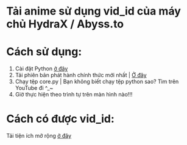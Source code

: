 # Tải anime sử dụng vid_id của máy chủ HydraX / Abyss.to
# Cách sử dụng:
1. Cài đặt Python [ở đây](https://www.python.org/downloads/)
2. Tải phiên bản phát hành chính thức mới nhất | [Ở đây](https://github.com/CTXL1029/anidown-vid_id/releases)
3. Chạy tệp core.py | Bạn không biết chạy tệp python sao? Tìm trên YouTube đi ^_~
4. Giờ thực hiện theo trình tự trên màn hình nào!!!
# Cách có được vid_id:
Tải tiện ích mở rộng [ở đây](https://github.com/CTXL1029/Chrome-Extension-Get-vid_id)
